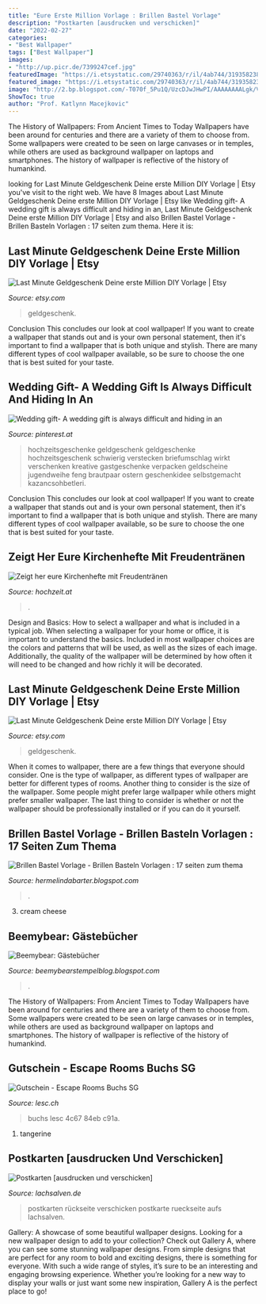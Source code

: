 ```yaml
---
title: "Eure Erste Million Vorlage : Brillen Bastel Vorlage"
description: "Postkarten [ausdrucken und verschicken]"
date: "2022-02-27"
categories:
- "Best Wallpaper"
tags: ["Best Wallpaper"]
images:
- "http://up.picr.de/7399247cef.jpg"
featuredImage: "https://i.etsystatic.com/29740363/r/il/4ab744/3193582387/il_1588xN.3193582387_8c6a.jpg"
featured_image: "https://i.etsystatic.com/29740363/r/il/4ab744/3193582387/il_1588xN.3193582387_8c6a.jpg"
image: "http://2.bp.blogspot.com/-T070f_5Pu1Q/UzcDJwJHwPI/AAAAAAAALgk/VjLFcExGJ74/s1600/Gästebuch3.JPG"
ShowToc: true
author: "Prof. Katlynn Macejkovic"
---
```



The History of Wallpapers: From Ancient Times to Today
Wallpapers have been around for centuries and there are a variety of them to choose from. Some wallpapers were created to be seen on large canvases or in temples, while others are used as background wallpaper on laptops and smartphones. The history of wallpaper is reflective of the history of humankind.

	

		
looking for Last Minute Geldgeschenk Deine erste Million DIY Vorlage | Etsy you've visit to the right web. We have 8 Images about Last Minute Geldgeschenk Deine erste Million DIY Vorlage | Etsy like Wedding gift- A wedding gift is always difficult and hiding in an, Last Minute Geldgeschenk Deine erste Million DIY Vorlage | Etsy and also Brillen Bastel Vorlage - Brillen Basteln Vorlagen : 17 seiten zum thema. Here it is:
		
    
## Last Minute Geldgeschenk Deine Erste Million DIY Vorlage | Etsy

<img loading=lazy src="https://i.etsystatic.com/29740363/r/il/4ab744/3193582387/il_fullxfull.3193582387_8c6a.jpg" onerror="this.onerror=null;this.src='https://tse4.mm.bing.net/th?id=OIP.FLF5iFSN-ostydsS3pdA4QHaF5&amp;pid=15.1';" alt="Last Minute Geldgeschenk Deine erste Million DIY Vorlage | Etsy">

_Source: etsy.com_

>geldgeschenk. 

	

Conclusion
This concludes our look at cool wallpaper! If you want to create a wallpaper that stands out and is your own personal statement, then it's important to find a wallpaper that is both unique and stylish. There are many different types of cool wallpaper available, so be sure to choose the one that is best suited for your taste.

    
## Wedding Gift- A Wedding Gift Is Always Difficult And Hiding In An

<img loading=lazy src="https://i.pinimg.com/736x/2a/2e/96/2a2e96ef5dd4cc41f52275de2a82d9e1.jpg" onerror="this.onerror=null;this.src='https://tse3.mm.bing.net/th?id=OIP.O8uaLBmgbmVRzFUj7K06zwHaJ3&amp;pid=15.1';" alt="Wedding gift- A wedding gift is always difficult and hiding in an">

_Source: pinterest.at_

>hochzeitsgeschenke geldgeschenk geldgeschenke hochzeitsgeschenk schwierig verstecken briefumschlag wirkt verschenken kreative gastgeschenke verpacken geldscheine jugendweihe feng brautpaar ostern geschenkidee selbstgemacht kazancsohbetleri. 

	

Conclusion
This concludes our look at cool wallpaper! If you want to create a wallpaper that stands out and is your own personal statement, then it's important to find a wallpaper that is both unique and stylish. There are many different types of cool wallpaper available, so be sure to choose the one that is best suited for your taste.

    
## Zeigt Her Eure Kirchenhefte Mit Freudentränen

<img loading=lazy src="http://up.picr.de/7399247cef.jpg" onerror="this.onerror=null;this.src='https://tse1.mm.bing.net/th?id=OIP.7PyRiCCz8fcrW5ykj-WMmgHaFj&amp;pid=15.1';" alt="Zeigt her eure Kirchenhefte mit Freudentränen">

_Source: hochzeit.at_

>. 

	

Design and Basics: How to select a wallpaper and what is included in a typical job.
When selecting a wallpaper for your home or office, it is important to understand the basics. Included in most wallpaper choices are the colors and patterns that will be used, as well as the sizes of each image. Additionally, the quality of the wallpaper will be determined by how often it will need to be changed and how richly it will be decorated.

    
## Last Minute Geldgeschenk Deine Erste Million DIY Vorlage | Etsy

<img loading=lazy src="https://i.etsystatic.com/29740363/r/il/4ab744/3193582387/il_1588xN.3193582387_8c6a.jpg" onerror="this.onerror=null;this.src='https://tse1.mm.bing.net/th?id=OIP.ws69EjE-qhrcqb65YPCJWgHaF5&amp;pid=15.1';" alt="Last Minute Geldgeschenk Deine erste Million DIY Vorlage | Etsy">

_Source: etsy.com_

>geldgeschenk. 

	

When it comes to wallpaper, there are a few things that everyone should consider. One is the type of wallpaper, as different types of wallpaper are better for different types of rooms. Another thing to consider is the size of the wallpaper. Some people might prefer large wallpaper while others might prefer smaller wallpaper. The last thing to consider is whether or not the wallpaper should be professionally installed or if you can do it yourself.

    
## Brillen Bastel Vorlage - Brillen Basteln Vorlagen : 17 Seiten Zum Thema

<img loading=lazy src="https://lh6.googleusercontent.com/proxy/-UGDe3ZpLib6BxURKqUkT02ipeyjTJxO5pXVCN0-KvMUrLVGPdxJdsshB1CKRQm-AADP2rBeLtImhhmdv-S29hKUctY2kKF9aw0IOBiwda54O6OkqzS5bRtt=w1200-h630-p-k-no-nu" onerror="this.onerror=null;this.src='https://tse4.mm.bing.net/th?id=OIP._I1T1WQEOY4xd6NZfIR91gHaD4&amp;pid=15.1';" alt="Brillen Bastel Vorlage - Brillen Basteln Vorlagen : 17 seiten zum thema">

_Source: hermelindabarter.blogspot.com_

>. 

	

3. cream cheese 

    
## Beemybear: Gästebücher

<img loading=lazy src="http://2.bp.blogspot.com/-T070f_5Pu1Q/UzcDJwJHwPI/AAAAAAAALgk/VjLFcExGJ74/s1600/Gästebuch3.JPG" onerror="this.onerror=null;this.src='https://tse4.mm.bing.net/th?id=OIP.i_haa5qv6qLywbpztgSm5AHaE7&amp;pid=15.1';" alt="Beemybear: Gästebücher">

_Source: beemybearstempelblog.blogspot.com_

>. 

	

The History of Wallpapers: From Ancient Times to Today
Wallpapers have been around for centuries and there are a variety of them to choose from. Some wallpapers were created to be seen on large canvases or in temples, while others are used as background wallpaper on laptops and smartphones. The history of wallpaper is reflective of the history of humankind.

    
## Gutschein - Escape Rooms Buchs SG

<img loading=lazy src="https://lesc.ch/wp-content/uploads/2020/10/AA339D01-C91A-4C67-84EB-49E8CEC5F3C4.jpeg" onerror="this.onerror=null;this.src='https://tse3.mm.bing.net/th?id=OIP.1x7-1YSo7Ai4SXthJAEuogHaKN&amp;pid=15.1';" alt="Gutschein - Escape Rooms Buchs SG">

_Source: lesc.ch_

>buchs lesc 4c67 84eb c91a. 

	

1. tangerine 

    
## Postkarten [ausdrucken Und Verschicken]

<img loading=lazy src="https://www.lachsalven.de/files/lachsalven/images/Postkarte-Rueckseite_0.gif" onerror="this.onerror=null;this.src='https://tse3.mm.bing.net/th?id=OIP.aqleDPWYF2Wg8rvCFplu5QHaFP&amp;pid=15.1';" alt="Postkarten [ausdrucken und verschicken]">

_Source: lachsalven.de_

>postkarten rückseite verschicken postkarte rueckseite aufs lachsalven. 

	

Gallery: A showcase of some beautiful wallpaper designs.
Looking for a new wallpaper design to add to your collection? Check out Gallery A, where you can see some stunning wallpaper designs. From simple designs that are perfect for any room to bold and exciting designs, there is something for everyone. With such a wide range of styles, it’s sure to be an interesting and engaging browsing experience. Whether you’re looking for a new way to display your walls or just want some new inspiration, Gallery A is the perfect place to go!





	
	
